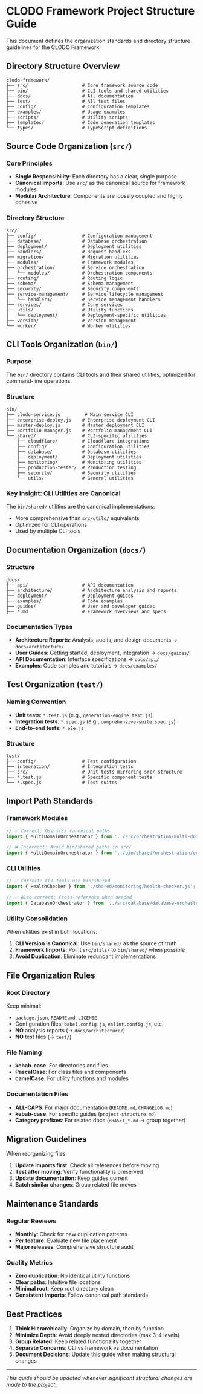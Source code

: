 # CLODO Framework Project Structure Guide

This document defines the organization standards and directory structure guidelines for the CLODO Framework.

## Directory Structure Overview

```
clodo-framework/
├── src/                    # Core framework source code
├── bin/                    # CLI tools and shared utilities
├── docs/                   # All documentation
├── test/                   # All test files
├── config/                 # Configuration templates
├── examples/               # Usage examples
├── scripts/                # Utility scripts
├── templates/              # Code generation templates
└── types/                  # TypeScript definitions
```

## Source Code Organization (`src/`)

### Core Principles
- **Single Responsibility**: Each directory has a clear, single purpose
- **Canonical Imports**: Use `src/` as the canonical source for framework modules
- **Modular Architecture**: Components are loosely coupled and highly cohesive

### Directory Structure
```
src/
├── config/                 # Configuration management
├── database/               # Database orchestration
├── deployment/             # Deployment utilities
├── handlers/               # Request handlers
├── migration/              # Migration utilities
├── modules/                # Framework modules
├── orchestration/          # Service orchestration
│   └── modules/            # Orchestration components
├── routing/                # Routing logic
├── schema/                 # Schema management
├── security/               # Security components
├── service-management/     # Service lifecycle management
│   └── handlers/           # Service management handlers
├── services/               # Core services
├── utils/                  # Utility functions
│   └── deployment/         # Deployment-specific utilities
├── version/                # Version management
└── worker/                 # Worker utilities
```

## CLI Tools Organization (`bin/`)

### Purpose
The `bin/` directory contains CLI tools and their shared utilities, optimized for command-line operations.

### Structure
```
bin/
├── clodo-service.js         # Main service CLI
├── enterprise-deploy.js    # Enterprise deployment CLI
├── master-deploy.js        # Master deployment CLI
├── portfolio-manager.js    # Portfolio management CLI
└── shared/                 # CLI-specific utilities
    ├── cloudflare/         # Cloudflare integrations
    ├── config/             # Configuration utilities
    ├── database/           # Database utilities
    ├── deployment/         # Deployment utilities
    ├── monitoring/         # Monitoring utilities
    ├── production-tester/  # Production testing
    ├── security/           # Security utilities
    └── utils/              # General utilities
```

### Key Insight: CLI Utilities are Canonical
The `bin/shared/` utilities are the canonical implementations:
- More comprehensive than `src/utils/` equivalents
- Optimized for CLI operations
- Used by multiple CLI tools

## Documentation Organization (`docs/`)

### Structure
```
docs/
├── api/                    # API documentation
├── architecture/           # Architecture analysis and reports
├── deployment/             # Deployment guides
├── examples/               # Code examples
├── guides/                 # User and developer guides
├── *.md                    # Framework overviews and specs
```

### Documentation Types
- **Architecture Reports**: Analysis, audits, and design documents → `docs/architecture/`
- **User Guides**: Getting started, deployment, integration → `docs/guides/`
- **API Documentation**: Interface specifications → `docs/api/`
- **Examples**: Code samples and tutorials → `docs/examples/`

## Test Organization (`test/`)

### Naming Convention
- **Unit tests**: `*.test.js` (e.g., `generation-engine.test.js`)
- **Integration tests**: `*.spec.js` (e.g., `comprehensive-suite.spec.js`)
- **End-to-end tests**: `*.e2e.js`

### Structure
```
test/
├── config/                 # Test configuration
├── integration/            # Integration tests
├── src/                    # Unit tests mirroring src/ structure
├── *.test.js               # Specific component tests
└── *.spec.js               # Test suites
```

## Import Path Standards

### Framework Modules
```javascript
// ✅ Correct: Use src/ canonical paths
import { MultiDomainOrchestrator } from '../src/orchestration/multi-domain-orchestrator.js';

// ❌ Incorrect: Avoid bin/shared paths in src/
import { MultiDomainOrchestrator } from '../bin/shared/orchestration/orchestrator.js';
```

### CLI Utilities
```javascript
// ✅ Correct: CLI tools use bin/shared
import { HealthChecker } from './shared/monitoring/health-checker.js';

// ✅ Also correct: Cross-reference when needed
import { DatabaseOrchestrator } from '../src/database/database-orchestrator.js';
```

### Utility Consolidation
When utilities exist in both locations:
1. **CLI Version is Canonical**: Use `bin/shared/` as the source of truth
2. **Framework Imports**: Point `src/utils/` to `bin/shared/` when possible
3. **Avoid Duplication**: Eliminate redundant implementations

## File Organization Rules

### Root Directory
Keep minimal:
- `package.json`, `README.md`, `LICENSE`
- Configuration files: `babel.config.js`, `eslint.config.js`, etc.
- **NO** analysis reports (→ `docs/architecture/`)
- **NO** test files (→ `test/`)

### File Naming
- **kebab-case**: For directories and files
- **PascalCase**: For class files and components
- **camelCase**: For utility functions and modules

### Documentation Files
- **ALL-CAPS**: For major documentation (`README.md`, `CHANGELOG.md`)
- **kebab-case**: For specific guides (`project-structure.md`)
- **Category prefixes**: For related docs (`PHASE1_*.md` → group together)

## Migration Guidelines

When reorganizing files:
1. **Update imports first**: Check all references before moving
2. **Test after moving**: Verify functionality is preserved
3. **Update documentation**: Keep guides current
4. **Batch similar changes**: Group related file moves

## Maintenance Standards

### Regular Reviews
- **Monthly**: Check for new duplication patterns
- **Per feature**: Evaluate new file placement
- **Major releases**: Comprehensive structure audit

### Quality Metrics
- **Zero duplication**: No identical utility functions
- **Clear paths**: Intuitive file locations
- **Minimal root**: Keep root directory clean
- **Consistent imports**: Follow canonical path standards

## Best Practices

1. **Think Hierarchically**: Organize by domain, then by function
2. **Minimize Depth**: Avoid deeply nested directories (max 3-4 levels)
3. **Group Related**: Keep related functionality together
4. **Separate Concerns**: CLI vs framework vs documentation
5. **Document Decisions**: Update this guide when making structural changes

---

*This guide should be updated whenever significant structural changes are made to the project.*